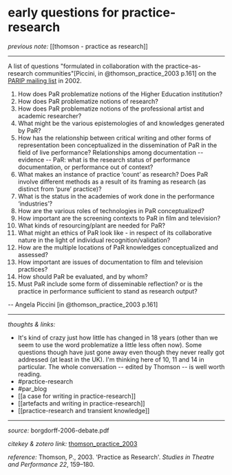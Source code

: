 # early questions for practice-research

_previous note:_ [[thomson - practice as research]]

---

A list of questions "formulated in collaboration with the practice-as-research communities"[Piccini, in @thomson_practice_2003 p.161] on the [PARIP mailing list](https://www.jiscmail.ac.uk/cgi-bin/webadmin?A0=PARIP) in 2002. 

1. How does PaR problematize notions of the Higher Education institution?
2. How does PaR problematize notions of research?
3. How does PaR problematize notions of the professional artist and academic researcher?
4. What might be the various epistemologies of and knowledges generated by PaR?
5. How has the relationship between critical writing and other forms of
representation been conceptualized in the dissemination of PaR in the field of live performance? Relationships among documentation -- evidence -- PaR: what is the research status of performance documentation, or performance out of context?
6. What makes an instance of practice ‘count’ as research? Does PaR involve different methods as a result of its framing as research (as distinct from ‘pure’ practice)?
7. What is the status in the academies of work done in the performance ‘industries’?
8. How are the various roles of technologies in PaR conceptualized?
9. How important are the screening contexts to PaR in film and television?
10. What kinds of resourcing/plant are needed for PaR?
11. What might an ethics of PaR look like - in respect of its collaborative
nature in the light of individual recognition/validation?
12. How are the multiple locations of PaR knowledges conceptualized
and assessed?
13. How important are issues of documentation to film and television
practices?
14. How should PaR be evaluated, and by whom?
15. Must PaR include some form of disseminable reflection? or is the
practice in performance sufficient to stand as research output?

-- Angela Piccini [in @thomson_practice_2003 p.161]



---

_thoughts & links:_

- It's kind of crazy just how little has changed in 18 years (other than we seem to use the word problematize a little less often now). Some questions though have just gone away even though they never really got addressed (at least in the UK). I'm thinking here of 10, 11 and 14 in particular. The whole conversation -- edited by Thomson -- is well worth reading. 
- #practice-research 
- #par_blog 
- [[a case for writing in practice-research]]
- [[artefacts and writing in practice-research]]
- [[practice-research and transient knowledge]]


---

_source:_ borgdorff-2006-debate.pdf

_citekey & zotero link:_ [thomson_practice_2003](zotero://select/items/1_2L3RKVVB)

_reference:_ Thomson, P., 2003. 'Practice as Research'. _Studies in Theatre and Performance 22_, 159–180.


